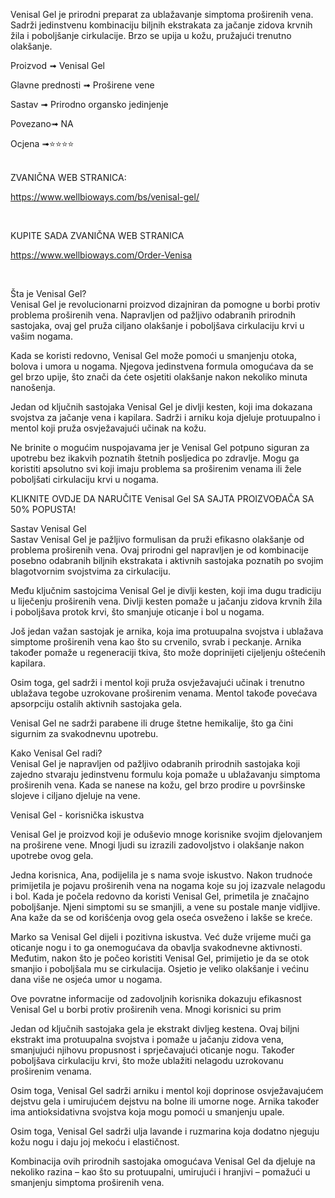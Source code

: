 <p>Venisal Gel je prirodni preparat za ublažavanje simptoma pro&scaron;irenih vena. Sadrži jedinstvenu kombinaciju biljnih ekstrakata za jačanje zidova krvnih žila i pobolj&scaron;anje cirkulacije. Brzo se upija u kožu, pružajući trenutno olak&scaron;anje.</p>
<p>Proizvod ➟ Venisal Gel</p>
<p>Glavne prednosti ➟ Pro&scaron;irene vene</p>
<p>Sastav ➟ Prirodno organsko jedinjenje</p>
<p>Povezano➟ NA</p>
<p>Ocjena ➟⭐⭐⭐⭐</p>
<p><br />ZVANIČNA WEB STRANICA:</p>
<p><a href="https://www.wellbioways.com/bs/venisal-gel/">https://www.wellbioways.com/bs/venisal-gel/</a></p>
<p>&nbsp;</p>
<p>KUPITE SADA ZVANIČNA WEB STRANICA</p>
<p><a href="https://www.wellbioways.com/Order-Venisa">https://www.wellbioways.com/Order-Venisa</a></p>
<p>&nbsp;</p>
<p>&Scaron;ta je Venisal Gel?<br />Venisal Gel je revolucionarni proizvod dizajniran da pomogne u borbi protiv problema pro&scaron;irenih vena. Napravljen od pažljivo odabranih prirodnih sastojaka, ovaj gel pruža ciljano olak&scaron;anje i pobolj&scaron;ava cirkulaciju krvi u va&scaron;im nogama.</p>
<p>Kada se koristi redovno, Venisal Gel može pomoći u smanjenju otoka, bolova i umora u nogama. Njegova jedinstvena formula omogućava da se gel brzo upije, &scaron;to znači da ćete osjetiti olak&scaron;anje nakon nekoliko minuta nano&scaron;enja.</p>
<p>Jedan od ključnih sastojaka Venisal Gel je divlji kesten, koji ima dokazana svojstva za jačanje vena i kapilara. Sadrži i arniku koja djeluje protuupalno i mentol koji pruža osvježavajući učinak na kožu.</p>
<p>Ne brinite o mogućim nuspojavama jer je Venisal Gel potpuno siguran za upotrebu bez ikakvih poznatih &scaron;tetnih posljedica po zdravlje. Mogu ga koristiti apsolutno svi koji imaju problema sa pro&scaron;irenim venama ili žele pobolj&scaron;ati cirkulaciju krvi u nogama.</p>
<p>KLIKNITE OVDJE DA NARUČITE Venisal Gel SA SAJTA PROIZVOĐAČA SA 50% POPUSTA!</p>
<p>Sastav Venisal Gel<br />Sastav Venisal Gel je pažljivo formulisan da pruži efikasno olak&scaron;anje od problema pro&scaron;irenih vena. Ovaj prirodni gel napravljen je od kombinacije posebno odabranih biljnih ekstrakata i aktivnih sastojaka poznatih po svojim blagotvornim svojstvima za cirkulaciju.</p>
<p>Među ključnim sastojcima Venisal Gel je divlji kesten, koji ima dugu tradiciju u liječenju pro&scaron;irenih vena. Divlji kesten pomaže u jačanju zidova krvnih žila i pobolj&scaron;ava protok krvi, &scaron;to smanjuje oticanje i bol u nogama.</p>
<p>Jo&scaron; jedan važan sastojak je arnika, koja ima protuupalna svojstva i ublažava simptome pro&scaron;irenih vena kao &scaron;to su crvenilo, svrab i peckanje. Arnika također pomaže u regeneraciji tkiva, &scaron;to može doprinijeti cijeljenju o&scaron;tećenih kapilara.</p>
<p>Osim toga, gel sadrži i mentol koji pruža osvježavajući učinak i trenutno ublažava tegobe uzrokovane pro&scaron;irenim venama. Mentol takođe povećava apsorpciju ostalih aktivnih sastojaka gela.</p>
<p>Venisal Gel ne sadrži parabene ili druge &scaron;tetne hemikalije, &scaron;to ga čini sigurnim za svakodnevnu upotrebu.</p>
<p>Kako Venisal Gel radi?<br />Venisal Gel je napravljen od pažljivo odabranih prirodnih sastojaka koji zajedno stvaraju jedinstvenu formulu koja pomaže u ublažavanju simptoma pro&scaron;irenih vena. Kada se nanese na kožu, gel brzo prodire u povr&scaron;inske slojeve i ciljano djeluje na vene.</p>
<p>Venisal Gel - korisnička iskustva</p>
<p>Venisal Gel je proizvod koji je odu&scaron;evio mnoge korisnike svojim djelovanjem na pro&scaron;irene vene. Mnogi ljudi su izrazili zadovoljstvo i olak&scaron;anje nakon upotrebe ovog gela.</p>
<p>Jedna korisnica, Ana, podijelila je s nama svoje iskustvo. Nakon trudnoće primijetila je pojavu pro&scaron;irenih vena na nogama koje su joj izazvale nelagodu i bol. Kada je počela redovno da koristi Venisal Gel, primetila je značajno pobolj&scaron;anje. Njeni simptomi su se smanjili, a vene su postale manje vidljive. Ana kaže da se od kori&scaron;ćenja ovog gela oseća osveženo i lak&scaron;e se kreće.</p>
<p>Marko sa Venisal Gel dijeli i pozitivna iskustva. Već duže vrijeme muči ga oticanje nogu i to ga onemogućava da obavlja svakodnevne aktivnosti. Međutim, nakon &scaron;to je počeo koristiti Venisal Gel, primijetio je da se otok smanjio i pobolj&scaron;ala mu se cirkulacija. Osjetio je veliko olak&scaron;anje i većinu dana vi&scaron;e ne osjeća umor u nogama.</p>
<p>Ove povratne informacije od zadovoljnih korisnika dokazuju efikasnost Venisal Gel u borbi protiv pro&scaron;irenih vena. Mnogi korisnici su prim</p>
<p>Jedan od ključnih sastojaka gela je ekstrakt divljeg kestena. Ovaj biljni ekstrakt ima protuupalna svojstva i pomaže u jačanju zidova vena, smanjujući njihovu propusnost i sprječavajući oticanje nogu. Također pobolj&scaron;ava cirkulaciju krvi, &scaron;to može ublažiti nelagodu uzrokovanu pro&scaron;irenim venama.</p>
<p>Osim toga, Venisal Gel sadrži arniku i mentol koji doprinose osvježavajućem dejstvu gela i umirujućem dejstvu na bolne ili umorne noge. Arnika također ima antioksidativna svojstva koja mogu pomoći u smanjenju upale.</p>
<p>Osim toga, Venisal Gel sadrži ulja lavande i ruzmarina koja dodatno njeguju kožu nogu i daju joj mekoću i elastičnost.</p>
<p>Kombinacija ovih prirodnih sastojaka omogućava Venisal Gel da djeluje na nekoliko razina &ndash; kao &scaron;to su protuupalni, umirujući i hranjivi &ndash; pomažući u smanjenju simptoma pro&scaron;irenih vena.</p>
<p>&nbsp;</p>
<p>&nbsp;</p>
